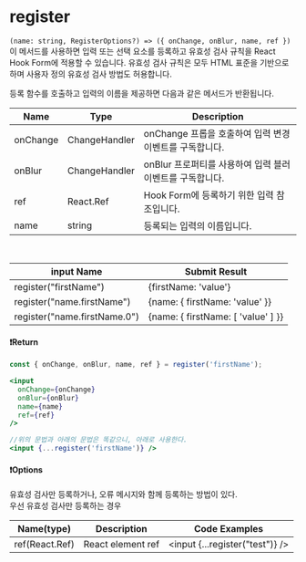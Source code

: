 # register

`(name: string, RegisterOptions?) => ({ onChange, onBlur, name, ref })`<br/>
이 메서드를 사용하면 입력 또는 선택 요소를 등록하고 유효성 검사 규칙을 React Hook Form에 적용할 수 있습니다. 유효성 검사 규칙은 모두 HTML 표준을 기반으로 하며 사용자 정의 유효성 검사 방법도 허용합니다.

등록 함수를 호출하고 입력의 이름을 제공하면 다음과 같은 메서드가 반환됩니다.

| Name     | Type           | Description                                               |
| -------- | -------------- | --------------------------------------------------------- |
| onChange | ChangeHandler  | onChange 프롭을 호출하여 입력 변경 이벤트를 구독합니다.   |
| onBlur   | ChangeHandler  | onBlur 프로퍼티를 사용하여 입력 블러 이벤트를 구독합니다. |
| ref      | React.Ref<any> | Hook Form에 등록하기 위한 입력 참조입니다.                |
| name     | string         | 등록되는 입력의 이름입니다.                               |

<br/>

| input Name                   | Submit Result                      |
| ---------------------------- | ---------------------------------- |
| register("firstName")        | {firstName: 'value'}               |
| register("name.firstName")   | {name: { firstName: 'value' }}     |
| register("name.firstName.0") | {name: { firstName: [ 'value' ] }} |

#### ❗Return

```jsx
const { onChange, onBlur, name, ref } = register('firstName');

<input
  onChange={onChange}
  onBlur={onBlur}
  name={name}
  ref={ref}
/>

//위의 문법과 아래의 문법은 똑같으니, 아래로 사용한다.
<input {...register('firstName')} />
```

#### ❗Options

유효성 검사만 등록하거나, 오류 메시지와 함께 등록하는 방법이 있다.<br/>
우선 유효성 검사만 등록하는 경우

| Name(type)     | Description       | Code Examples                   |
| -------------- | ----------------- | ------------------------------- |
| ref(React.Ref) | React element ref | <input {...register("test")} /> |
